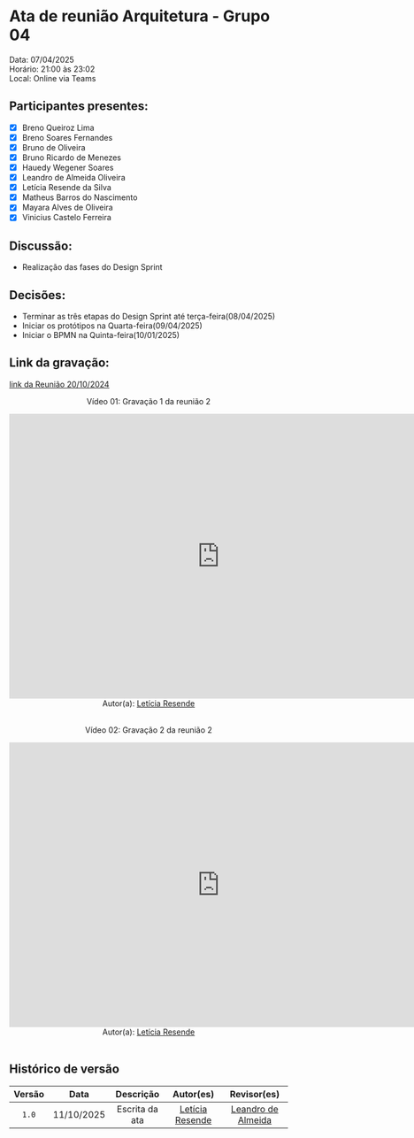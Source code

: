 # Ata de reunião Arquitetura - Grupo 04

Data: 07/04/2025 <br>
Horário: 21:00 às 23:02<br>
Local: Online via Teams

## Participantes presentes:

- [x] Breno Queiroz Lima
- [x] Breno Soares Fernandes
- [x] Bruno de Oliveira
- [x] Bruno Ricardo de Menezes
- [x] Hauedy Wegener Soares
- [x] Leandro de Almeida Oliveira
- [x] Letícia Resende da Silva
- [x] Matheus Barros do Nascimento
- [x] Mayara Alves de Oliveira
- [x] Vinicius Castelo Ferreira

## Discussão:

- Realização das fases do Design Sprint

## Decisões:

- Terminar as três etapas do Design Sprint até terça-feira(08/04/2025)
- Iniciar os protótipos na Quarta-feira(09/04/2025)
- Iniciar o BPMN na Quinta-feira(10/01/2025)


## Link da gravação:

[link da Reunião 20/10/2024](https://youtu.be/sKlWCrd8NJE)

<center>
    <p>Vídeo 01: Gravação 1 da reunião 2</p>
    <iframe width="760" height="515" src="https://www.youtube.com/embed/sKlWCrd8NJE?si=1NYoxfKk_63si-6w" title="YouTube video player" frameborder="0" allow="accelerometer; autoplay; clipboard-write; encrypted-media; gyroscope; picture-in-picture; web-share" referrerpolicy="strict-origin-when-cross-origin"  allowfullscreen></iframe>
    
</center>

<center>Autor(a): <a href="https://github.com/leomitx10" target = "_blank">Letícia Resende</a></h6></center>

<br>
<center>
    <p>Vídeo 02: Gravação 2 da reunião 2</p>
    <iframe width="760" height="515" src="https://www.youtube.com/embed/sKlWCrd8NJE?si=1NYoxfKk_63si-6w" title="YouTube video player" frameborder="0" allow="accelerometer; autoplay; clipboard-write; encrypted-media; gyroscope; picture-in-picture; web-share" referrerpolicy="strict-origin-when-cross-origin"  allowfullscreen></iframe>
    
</center>

<center>Autor(a): <a href="https://github.com/leomitx10" target = "_blank">Letícia Resende</a></h6></center>

<br>

## Histórico de versão

<center>

| Versão |    Data    |      Descrição       |       Autor(es)       |     Revisor(es)     |
| :-----: | :--------: | :------------------: | :-------------------: | :-----------------: |
|  `1.0`  | 11/10/2025 | Escrita da ata |[Letícia Resende](https://github.com/LeticiaResende23) | [Leandro de Almeida](https://github.com/leomitx10) |

</center>